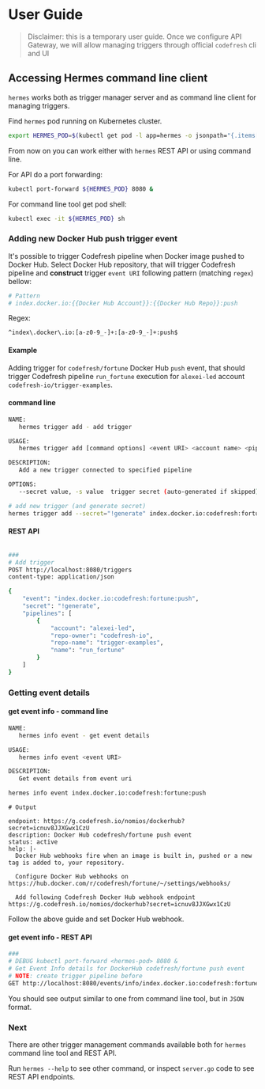 # User Guide

> Disclaimer: this is a temporary user guide. Once we configure API Gateway, we will allow managing triggers through official `codefresh` cli and UI

## Accessing Hermes command line client

`hermes` works both as trigger manager server and as command line client for managing triggers.

Find `hermes` pod running on Kubernetes cluster.

```sh
export HERMES_POD=$(kubectl get pod -l app=hermes -o jsonpath="{.items[0].metadata.name}")
```

From now on you can work either with `hermes` REST API or using command line.

For API do a port forwarding:

```sh
kubectl port-forward ${HERMES_POD} 8080 &
```

For command line tool get pod shell:

```sh
kubectl exec -it ${HERMES_POD} sh
```

### Adding new Docker Hub push trigger event

It's possible to trigger Codefresh pipeline when Docker image pushed to Docker Hub.
Select Docker Hub repository, that will trigger Codefresh pipeline and **construct** trigger `event URI` following pattern (matching `regex`) bellow:

```sh
# Pattern
# index.docker.io:{{Docker Hub Account}}:{{Docker Hub Repo}}:push
```

Regex:

```regexp
^index\.docker\.io:[a-z0-9_-]+:[a-z0-9_-]+:push$
```

#### Example

Adding trigger for `codefresh/fortune` Docker Hub `push` event, that should trigger Codefresh pipeline  `run_fortune` execution for `alexei-led` account `codefresh-io/trigger-examples`.

#### command line

```sh
NAME:
   hermes trigger add - add trigger

USAGE:
   hermes trigger add [command options] <event URI> <account name> <pipeline repo-owner> <pipeline repo-name> <pipeline name>

DESCRIPTION:
   Add a new trigger connected to specified pipeline

OPTIONS:
   --secret value, -s value  trigger secret (auto-generated if skipped) (default: "!generate")
```

```sh
# add new trigger (and generate secret)
hermes trigger add --secret="!generate" index.docker.io:codefresh:fortune:push alexei-led codefresh-io trigger-examples run_fortune
```

#### REST API

```sh

###
# Add trigger
POST http://localhost:8080/triggers
content-type: application/json

{
    "event": "index.docker.io:codefresh:fortune:push",
    "secret": "!generate",
    "pipelines": [
        {
            "account": "alexei-led",
            "repo-owner": "codefresh-io",
            "repo-name": "trigger-examples",
            "name": "run_fortune"
        }
    ]
}
```

### Getting event details

#### get event info - command line

```sh
NAME:
   hermes info event - get event details

USAGE:
   hermes info event <event URI>

DESCRIPTION:
   Get event details from event uri

```

```sh
hermes info event index.docker.io:codefresh:fortune:push
```

```
# Output

endpoint: https://g.codefresh.io/nomios/dockerhub?secret=icnuv8JJXGwx1CzU
description: Docker Hub codefresh/fortune push event
status: active
help: |-
  Docker Hub webhooks fire when an image is built in, pushed or a new tag is added to, your repository.

  Configure Docker Hub webhooks on https://hub.docker.com/r/codefresh/fortune/~/settings/webhooks/

  Add following Codefresh Docker Hub webhook endpoint https://g.codefresh.io/nomios/dockerhub?secret=icnuv8JJXGwx1CzU

```

Follow the above guide and set Docker Hub webhook.

#### get event info - REST API

```sh
###
# DEBUG kubectl port-forward <hermes-pod> 8080 &
# Get Event Info details for DockerHub codefresh/fortune push event
# NOTE: create trigger pipeline before
GET http://localhost:8080/events/info/index.docker.io:codefresh:fortune:push
```

You should see output similar to one from command line tool, but in `JSON` format.

### Next

There are other trigger management commands available both for `hermes` command line tool and REST API.

Run `hermes --help` to see other command, or inspect `server.go` code to see REST API endpoints.